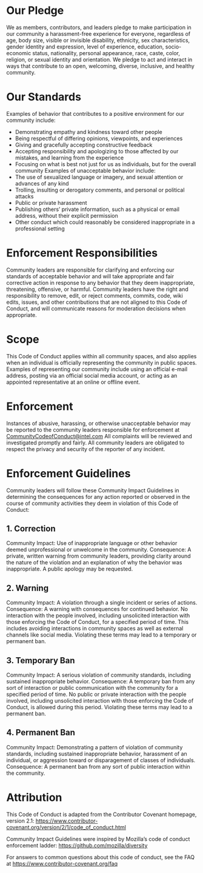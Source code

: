 # Our Pledge
We as members, contributors, and leaders pledge to make participation in our community a harassment-free experience for everyone, regardless of age, body size, visible or invisible disability, ethnicity, sex characteristics, gender identity and expression, level of experience, education, socio-economic status, nationality, personal appearance, race, caste, color, religion, or sexual identity and orientation.
We pledge to act and interact in ways that contribute to an open, welcoming, diverse, inclusive, and healthy community.
# Our Standards
Examples of behavior that contributes to a positive environment for our community include:
*	Demonstrating empathy and kindness toward other people
*	Being respectful of differing opinions, viewpoints, and experiences
*	Giving and gracefully accepting constructive feedback
*	Accepting responsibility and apologizing to those affected by our mistakes, and learning from the experience
*	Focusing on what is best not just for us as individuals, but for the overall community
Examples of unacceptable behavior include:
*	The use of sexualized language or imagery, and sexual attention or advances of any kind
*	Trolling, insulting or derogatory comments, and personal or political attacks
*	Public or private harassment
*	Publishing others’ private information, such as a physical or email address, without their explicit permission
*	Other conduct which could reasonably be considered inappropriate in a professional setting
# Enforcement Responsibilities
Community leaders are responsible for clarifying and enforcing our standards of acceptable behavior and will take appropriate and fair corrective action in response to any behavior that they deem inappropriate, threatening, offensive, or harmful.
Community leaders have the right and responsibility to remove, edit, or reject comments, commits, code, wiki edits, issues, and other contributions that are not aligned to this Code of Conduct, and will communicate reasons for moderation decisions when appropriate.
# Scope
This Code of Conduct applies within all community spaces, and also applies when an individual is officially representing the community in public spaces. Examples of representing our community include using an official e-mail address, posting via an official social media account, or acting as an appointed representative at an online or offline event.
# Enforcement
Instances of abusive, harassing, or otherwise unacceptable behavior may be reported to the community leaders responsible for enforcement at CommunityCodeofConduct@intel.com All complaints will be reviewed and investigated promptly and fairly.
All community leaders are obligated to respect the privacy and security of the reporter of any incident.
# Enforcement Guidelines
Community leaders will follow these Community Impact Guidelines in determining the consequences for any action reported or observed in the course of community activities they deem in violation of this Code of Conduct:
## 1. Correction
Community Impact: Use of inappropriate language or other behavior deemed unprofessional or unwelcome in the community.
Consequence: A private, written warning from community leaders, providing clarity around the nature of the violation and an explanation of why the behavior was inappropriate. A public apology may be requested.
## 2. Warning
Community Impact: A violation through a single incident or series of actions.
Consequence: A warning with consequences for continued behavior. No interaction with the people involved, including unsolicited interaction with those enforcing the Code of Conduct, for a specified period of time. This includes avoiding interactions in community spaces as well as external channels like social media. Violating these terms may lead to a temporary or permanent ban.
## 3. Temporary Ban
Community Impact: A serious violation of community standards, including sustained inappropriate behavior.
Consequence: A temporary ban from any sort of interaction or public communication with the community for a specified period of time. No public or private interaction with the people involved, including unsolicited interaction with those enforcing the Code of Conduct, is allowed during this period. Violating these terms may lead to a permanent ban.
## 4. Permanent Ban
Community Impact: Demonstrating a pattern of violation of community standards, including sustained inappropriate behavior, harassment of an individual, or aggression toward or disparagement of classes of individuals.
Consequence: A permanent ban from any sort of public interaction within the community.
# Attribution
This Code of Conduct is adapted from the Contributor Covenant homepage, version 2.1: https://www.contributor-covenant.org/version/2/1/code_of_conduct.html

Community Impact Guidelines were inspired by Mozilla’s code of conduct enforcement ladder: https://github.com/mozilla/diversity

For answers to common questions about this code of conduct, see the FAQ at https://www.contributor-covenant.org/faq
